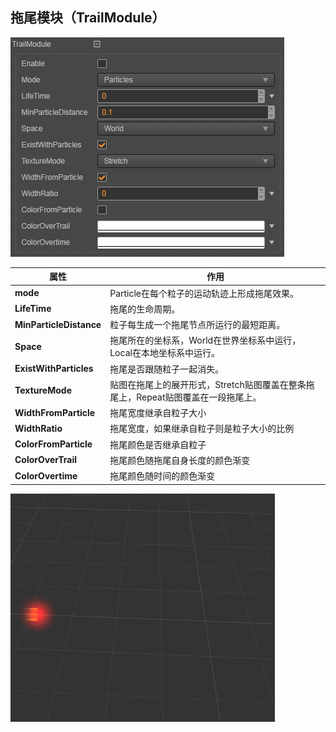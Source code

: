 ## 拖尾模块（TrailModule）
![](particle-system/trail_module.png)

属性| 作用
---|---
**mode** | Particle在每个粒子的运动轨迹上形成拖尾效果。
**LifeTime** | 拖尾的生命周期。
**MinParticleDistance** | 粒子每生成一个拖尾节点所运行的最短距离。
**Space** | 拖尾所在的坐标系，World在世界坐标系中运行，Local在本地坐标系中运行。
**ExistWithParticles** | 拖尾是否跟随粒子一起消失。
**TextureMode** | 贴图在拖尾上的展开形式，Stretch贴图覆盖在整条拖尾上，Repeat贴图覆盖在一段拖尾上。
**WidthFromParticle** | 拖尾宽度继承自粒子大小
**WidthRatio** | 拖尾宽度，如果继承自粒子则是粒子大小的比例
**ColorFromParticle** | 拖尾颜色是否继承自粒子
**ColorOverTrail** | 拖尾颜色随拖尾自身长度的颜色渐变
**ColorOvertime** | 拖尾颜色随时间的颜色渐变

![](particle-system/trail.gif)
